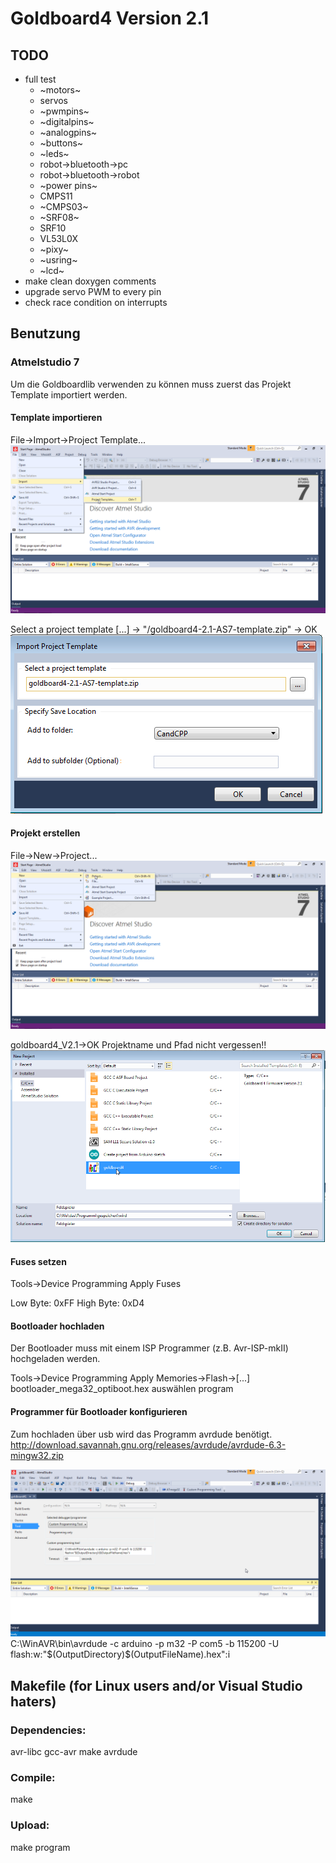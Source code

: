 # Goldboard4 Version 2.1

## TODO
* full test 
   * ~motors~
   * servos
   * ~pwmpins~ 
   * ~digitalpins~
   * ~analogpins~
   * ~buttons~
   * ~leds~
   * robot->bluetooth->pc
   * robot->bluetooth->robot
   * ~power pins~
   * CMPS11
   * ~CMPS03~
   * ~SRF08~
   * SRF10
   * VL53L0X
   * ~pixy~
   * ~usring~
   * ~lcd~
* make clean doxygen comments
* upgrade servo PWM to every pin
* check race condition on interrupts

## Benutzung

### Atmelstudio 7

Um die Goldboardlib verwenden zu können muss zuerst das Projekt Template importiert werden.

#### Template importieren

File->Import->Project Template...
![](images/projekt_template_importieren.png)

Select a project template [...] -> "<path>/goldboard4-2.1-AS7-template.zip" -> OK
![](images/projekt_template_importieren_2.png)

#### Projekt erstellen

File->New->Project...
![](images/projekt_erstellen.png)

goldboard4_V2.1->OK
Projektname und Pfad nicht vergessen!!
![](images/projekt_erstellen_2.png)

#### Fuses setzen

Tools->Device Programming
Apply
Fuses

Low Byte: 0xFF 
High Byte: 0xD4

#### Bootloader hochladen

Der Bootloader muss mit einem ISP Programmer (z.B. Avr-ISP-mkII) hochgeladen werden.

Tools->Device Programming
Apply
Memories->Flash->[...]
bootloader_mega32_optiboot.hex auswählen
program

#### Programmer für Bootloader konfigurieren

Zum hochladen über usb wird das Programm avrdude benötigt.
http://download.savannah.gnu.org/releases/avrdude/avrdude-6.3-mingw32.zip

![](images/bootloader_einstellungen.png)
C:\WinAVR\bin\avrdude -c arduino -p m32 -P com5 -b 115200 -U flash:w:"$(OutputDirectory)\$(OutputFileName).hex":i

## Makefile (for Linux users and/or Visual Studio haters)

### Dependencies:
avr-libc gcc-avr make avrdude

### Compile:
make

### Upload:
make program





